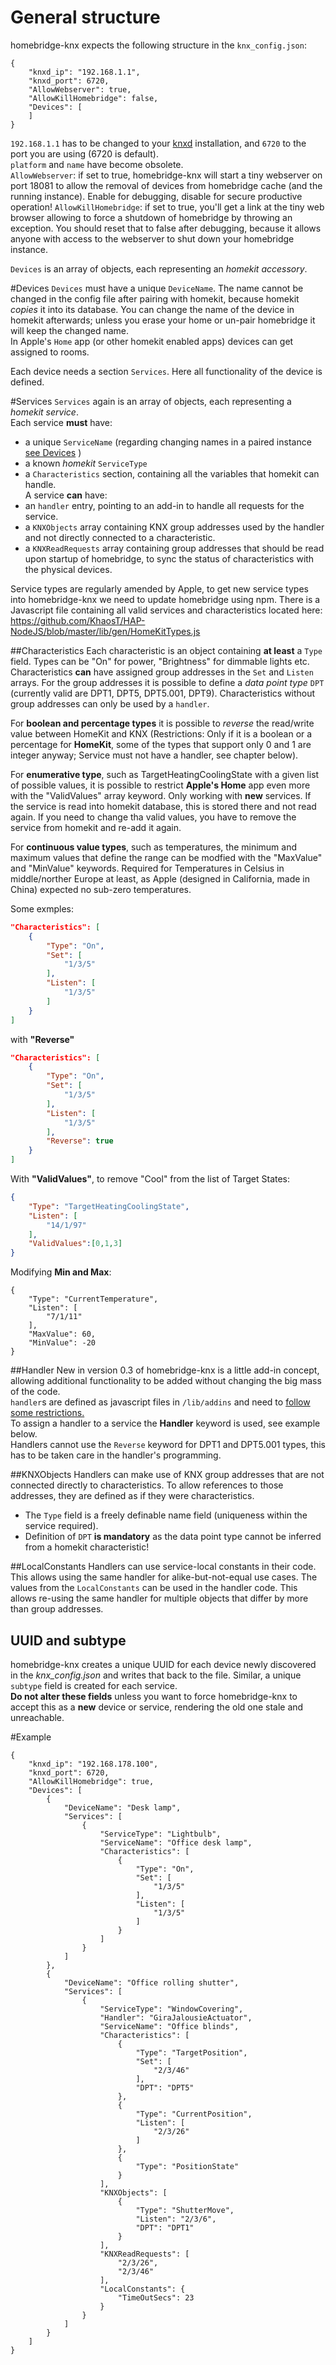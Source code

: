 # General structure
homebridge-knx expects the following structure in the `knx_config.json`:

```
{
    "knxd_ip": "192.168.1.1",
    "knxd_port": 6720,
    "AllowWebserver": true,
    "AllowKillHomebridge": false,
    "Devices": [
    ]
}
```
`192.168.1.1` has to be changed to your [knxd](https://github.com/knxd/knxd) installation, and `6720` to the port you are using (6720 is default).  
`platform` and `name` have become obsolete.  
`AllowWebserver`: if set to true, homebridge-knx will start a tiny webserver on port 18081 to allow the removal of devices from homebridge cache (and the running instance). Enable for debugging, disable for secure productive operation! 
`AllowKillHomebridge`: if set to true, you'll get a link at the tiny web browser allowing to force a shutdown of homebridge by throwing an exception. You should reset that to false after debugging, because it allows anyone with access to the webserver to shut down your homebridge instance. 

`Devices` is an array of objects, each representing an *homekit accessory*. 

#Devices
`Devices` must have a unique `DeviceName`. The name cannot be changed in the config file after pairing with homekit, because homekit *copies* it into its database. You can change the name of the device in homekit afterwards; unless you erase your home or un-pair homebridge it will keep the changed name.  
In Apple's `Home` app (or other homekit enabled apps) devices can get assigned to rooms.

Each device needs a section `Services`. Here all functionality of the device is defined.

#Services
`Services` again is an array of objects, each representing a *homekit service*.  
Each service **must** have:
- a unique `ServiceName` (regarding changing names in a paired instance [see Devices](#devices) )
- a known *homekit* `ServiceType`
- a `Characteristics` section, containing all the variables that homekit can handle.    
A service **can** have:  
- an `handler` entry, pointing to an add-in to handle all requests for the service.  
- a `KNXObjects` array containing KNX group addresses used by the handler and not directly connected to a characteristic.  
- a `KNXReadRequests` array containing group addresses that should be read upon startup of homebridge, to sync the status of characteristics with the physical devices.   

Service types are regularly amended by Apple, to get new service types into homebridge-knx we need to update homebridge using npm.
There is a Javascript file containing all valid services and characteristics located here: https://github.com/KhaosT/HAP-NodeJS/blob/master/lib/gen/HomeKitTypes.js

 
##Characteristics
Each characteristic is an object containing **at least** a `Type` field. Types can be "On" for power, "Brightness" for dimmable lights etc.  
Characteristics **can** have assigned group addresses in the `Set` and `Listen` arrays.
For the group addresses it is possible to define a *data point type* `DPT` (currently valid are DPT1, DPT5, DPT5.001, DPT9). Characteristics without group addresses can only be used by a `handler`.
  
For **boolean and percentage types** it is possible to *reverse* the read/write value between HomeKit and KNX (Restrictions: Only if it is a boolean or a percentage for **HomeKit**, some of the types that support only 0 and 1 are integer anyway; Service must not have a handler, see chapter below).

For **enumerative type**, such as TargetHeatingCoolingState with a given list of possible values, it is possible to restrict **Apple's Home** app even more with the "ValidValues" array keyword. Only working with **new** services. If the service is read into homekit database, this is stored there and not read again. If you need to change tha valid values, you have to remove the service from homekit and re-add it again.

For **continuous value types**, such as temperatures, the minimum and maximum values that define the range can be modfied with the "MaxValue" and "MinValue" keywords. Required for Temperatures in Celsius in middle/norther Europe at least, as Apple (designed in California, made in China) expected no sub-zero temperatures.     

Some exmples:
```json
"Characteristics": [
    {
        "Type": "On",
        "Set": [
            "1/3/5"
        ],
        "Listen": [
            "1/3/5"
        ]
    }
]
```

with **"Reverse"**
```json
"Characteristics": [
    {
        "Type": "On",
        "Set": [
            "1/3/5"
        ],
        "Listen": [
            "1/3/5"
        ],
        "Reverse": true
    }
]
```

With **"ValidValues"**, to remove "Cool" from the list of Target States:
```json
{
    "Type": "TargetHeatingCoolingState",
    "Listen": [
        "14/1/97"
    ],
	"ValidValues":[0,1,3]
}
```                      

Modifying **Min and Max**: 
```
{
    "Type": "CurrentTemperature",
    "Listen": [
        "7/1/11"
    ],
    "MaxValue": 60,
    "MinValue": -20
}
```

##Handler
New in version 0.3 of homebridge-knx is a little add-in concept, allowing additional functionality to be added without changing the big mass of the code.  
`handler`s are defined as javascript files in `/lib/addins` and need to [follow some restrictions.](https://github.com/snowdd1/homebridge-knx/blob/plugin-2.0/handler-add-in.md)  
To assign a handler to a service the **Handler** keyword is used, see example below.  
Handlers cannot use the `Reverse` keyword for DPT1 and DPT5.001 types, this has to be taken care in the handler's programming.  

##KNXObjects
Handlers can make use of KNX group addresses that are not connected directly to characteristics. To allow references to those addresses, they are defined as if they were characteristics. 
- The `Type` field is a freely definable name field (uniqueness within the service required). 
- Definition of `DPT` **is mandatory** as the data point type cannot be inferred from a homekit characteristic!  

##LocalConstants
Handlers can use service-local constants in their code. This allows using the same handler for alike-but-not-equal use cases. The values from the `LocalConstants` can be used in the handler code. This allows re-using the same handler for multiple objects that differ by more than group addresses.

## UUID and subtype
homebridge-knx creates a unique UUID for each device newly discovered in the *knx_config.json* and writes that back to the file. Similar, a unique `subtype` field is created for each service.  
**Do not alter these fields** unless you want to force homebridge-knx to accept this as a **new** device or service, rendering the old one stale and unreachable.

#Example
```
{
    "knxd_ip": "192.168.178.100",
    "knxd_port": 6720,
    "AllowKillHomebridge": true,
    "Devices": [
        {
            "DeviceName": "Desk lamp",
            "Services": [
                {
                    "ServiceType": "Lightbulb",
                    "ServiceName": "Office desk lamp",
                    "Characteristics": [
                        {
                            "Type": "On",
                            "Set": [
                                "1/3/5"
                            ],
                            "Listen": [
                                "1/3/5"
                            ]
                        }
                    ]
                }
            ]
        },
        {
            "DeviceName": "Office rolling shutter",
            "Services": [
                {
                    "ServiceType": "WindowCovering",
                    "Handler": "GiraJalousieActuator",
                    "ServiceName": "Office blinds",
                    "Characteristics": [
                        {
                            "Type": "TargetPosition",
                            "Set": [
                                "2/3/46"
                            ],
                            "DPT": "DPT5"
                        },
                        {
                            "Type": "CurrentPosition",
                            "Listen": [
                                "2/3/26"
                            ]
                        },
                        {
                            "Type": "PositionState"
                        }
                    ],
                    "KNXObjects": [
                        {
                            "Type": "ShutterMove",
                            "Listen": "2/3/6",
                            "DPT": "DPT1"
                        }
                    ],
                    "KNXReadRequests": [
                        "2/3/26",
                        "2/3/46"
                    ],
                    "LocalConstants": {
                        "TimeOutSecs": 23
                    }
                }
            ]
        }
    ]
}
```